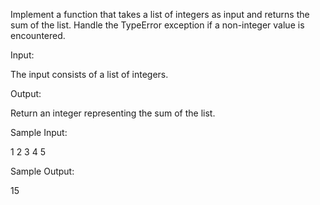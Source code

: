 Implement a function that takes a list of integers as input and returns the sum of the list. Handle the TypeError exception if a non-integer value is encountered.

Input:

The input consists of a list of integers.

Output:

Return an integer representing the sum of the list.

Sample Input:

1 2 3 4 5

Sample Output:

15